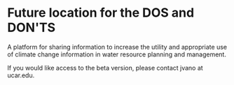 # Future location for the DOS and DON'TS
A platform for sharing information to increase the utility and appropriate use of climate change information in water resource planning and management.

If you would like access to the beta version, please contact jvano at ucar.edu.
